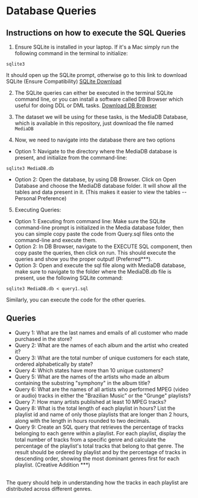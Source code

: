 # Database Queries

## Instructions on how to execute the SQL Queries
1. Ensure SQLite is installed in your laptop. If it's a Mac
simply run the following command in the terminal to initialize:
```
sqlite3
```
It should open up the SQLite prompt, otherwise go to this link to download SQLite (Ensure Compatibility)
<a href="https://www.sqlite.org/download.html">SQLite Download</a>

2. The SQLite queries can either be executed in the terminal SQLite command line, or you can install a software called DB Browser which useful for doing DDL or DML tasks.
<a href="https://sqlitebrowser.org/dl/">Download DB Browser</a>

3. The dataset we will be using for these tasks, is the MediaDB Database, which is available in this repository, just download the file named ``` MediaDB```

4. Now, we need to navigate into the database there are two options
-   Option 1: Navigate to the directory where the MediaDB database is present, and initialize from the command-line:
```
sqlite3 MediaDB.db
```
- Option 2: Open the database, by using DB Browser. Click on Open Database and choose the MediaDB database folder. It will show all the tables and data present in it. (This makes it easier to view the tables -- Personal Preference)

5. Executing Queries: 
- Option 1: Executing from command line: Make sure the SQLite command-line prompt is initialized in the Media database folder, then you can simple copy paste the code from Query.sql files onto the command-line and execute them.
- Option 2: In DB Browser, navigate to the EXECUTE SQL component, then copy paste the queries, then click on run. This should execute the queries and show you the proper output! (Preferred***).
- Option 3: Open and execute the sql file along with MediaDB database, make sure to navigate to the folder where the MediaDB.db file is present, use the following SQLite command:
```
sqlite3 MediaDB.db < query1.sql
```
Similarly, you can execute the code for the other queries.





## Queries

- Query 1: What are the last names and emails of all customer who made purchased in the store?
- Query 2: What are the names of each album and the artist who created it?
- Query 3: What are the total number of unique customers for each state, ordered alphabetically by state?
- Query 4: Which states have more than 10 unique customers?
- Query 5: What are the names of the artists who made an album containing the substring "symphony" in the album title?
- Query 6: What are the names of all artists who performed MPEG (video or audio) tracks in either the "Brazilian Music" or the "Grunge" playlists?
- Query 7: How many artists published at least 10 MPEG tracks?
- Query 8: What is the total length of each playlist in hours? List the playlist id and name of only those playlists that are longer than 2 hours, along with the length in hours rounded to two decimals.
- Query 9: Create an SQL query that retrieves the percentage of tracks belonging to each genre within a playlist. For each playlist, display the total number of tracks from a specific genre and calculate the percentage of the playlist's total tracks that belong to that genre. The result should be ordered by playlist and by the percentage of tracks in descending order, showing the most dominant genres first for each playlist. (Creative Addition ***)
<br>
The query should help in understanding how the tracks in each playlist are distributed across different genres.


